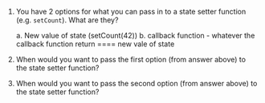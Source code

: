 1. You have 2 options for what you can pass in to a
   state setter function (e.g. `setCount`). What are they?
   
   a. New value of state (setCount(42))
   b. callback function  - whatever the callback function 
   return ==== new vale of state
    
2. When would you want to pass the first option (from answer
   above) to the state setter function?



3. When would you want to pass the second option (from answer
   above) to the state setter function?

